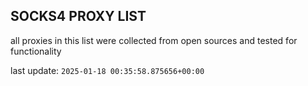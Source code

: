 ## SOCKS4 PROXY LIST

all proxies in this list were collected from open sources and tested for functionality

last update: `2025-01-18 00:35:58.875656+00:00`